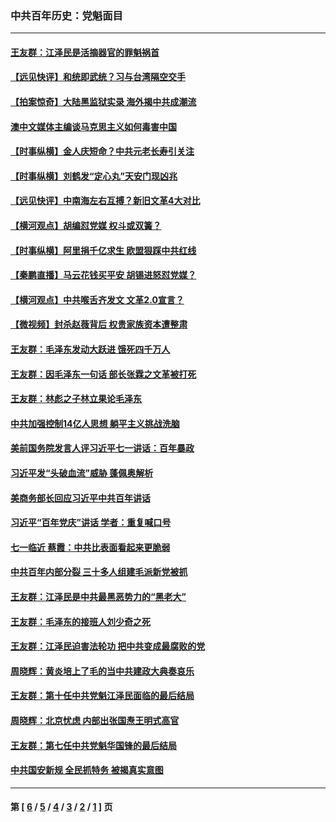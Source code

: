 ### 中共百年历史：党魁面目
---
#### [王友群：江泽民是活摘器官的罪魁祸首](../../pages/nf1176107/n13336903.md?10310430) 
#### [【远见快评】和统即武统？习与台湾隔空交手](../../pages/nf1176107/n13297739.md?10310430) 
#### [【拍案惊奇】大陆黑监狱实录 海外揭中共成潮流](../../pages/nf1176107/n13288853.md?10310430) 
#### [澳中文媒体主编谈马克思主义如何毒害中国](../../pages/nf1176107/n13257387.md?10310430) 
#### [【时事纵横】金人庆短命？中共元老长寿引关注](../../pages/nf1176107/n13217934.md?10310430) 
#### [【时事纵横】刘鹤发“定心丸”天安门现凶兆](../../pages/nf1176107/n13215416.md?10310430) 
#### [【远见快评】中南海左右互搏？新旧文革4大对比](../../pages/nf1176107/n13214745.md?10310430) 
#### [【横河观点】胡编怼党媒 权斗或双簧？](../../pages/nf1176107/n13210864.md?10310430) 
#### [【时事纵横】阿里捐千亿求生 欧盟狠踩中共红线](../../pages/nf1176107/n13206431.md?10310430) 
#### [【秦鹏直播】马云花钱买平安 胡锡进怒怼党媒？](../../pages/nf1176107/n13206392.md?10310430) 
#### [【横河观点】中共喉舌齐发文 文革2.0宣言？](../../pages/nf1176107/n13201248.md?10310430) 
#### [【微视频】封杀赵薇背后 权贵家族资本遭整肃](../../pages/nf1176107/n13197798.md?10310430) 
#### [王友群：毛泽东发动大跃进 饿死四千万人](../../pages/nf1176107/n13177158.md?10310430) 
#### [王友群：因毛泽东一句话 部长张霖之文革被打死](../../pages/nf1176107/n13161711.md?10310430) 
#### [王友群：林彪之子林立果论毛泽东](../../pages/nf1176107/n13128622.md?10310430) 
#### [中共加强控制14亿人思想 躺平主义挑战洗脑](../../pages/nf1176107/n13094299.md?10310430) 
#### [美前国务院发言人评习近平七一讲话：百年暴政](../../pages/nf1176107/n13066986.md?10310430) 
#### [习近平发“头破血流”威胁 蓬佩奥解析](../../pages/nf1176107/n13063604.md?10310430) 
#### [美商务部长回应习近平中共百年讲话](../../pages/nf1176107/n13062903.md?10310430) 
#### [习近平“百年党庆”讲话 学者：重复喊口号](../../pages/nf1176107/n13061411.md?10310430) 
#### [七一临近 蔡霞：中共比表面看起来更脆弱](../../pages/nf1176107/n13056418.md?10310430) 
#### [中共百年内部分裂 三十多人组建毛派新党被抓](../../pages/nf1176107/n13044023.md?10310430) 
#### [王友群：江泽民是中共最黑恶势力的“黑老大”](../../pages/nf1176107/n13022180.md?10310430) 
#### [王友群：毛泽东的接班人刘少奇之死](../../pages/nf1176107/n12991772.md?10310430) 
#### [王友群：江泽民迫害法轮功 把中共变成最腐败的党](../../pages/nf1176107/n12947347.md?10310430) 
#### [周晓辉：黄炎培上了毛的当中共建政大典奏哀乐](../../pages/nf1176107/n12942780.md?10310430) 
#### [王友群：第十任中共党魁江泽民面临的最后结局](../../pages/nf1176107/n12933748.md?10310430) 
#### [周晓辉：北京忧虑 内部出张国焘王明式高官](../../pages/nf1176107/n12931709.md?10310430) 
#### [王友群：第七任中共党魁华国锋的最后结局](../../pages/nf1176107/n12918457.md?10310430) 
#### [中共国安新规 全民抓特务 被揭真实意图](../../pages/nf1176107/n12911615.md?10310430) 

---
#### 第 [ [6](./6.md?10310430) / [5](./5.md?10310430) / [4](./4.md?10310430) / [3](./3.md?10310430) / [2](./2.md?10310430) / [1](./1.md?10310430) ] 页
